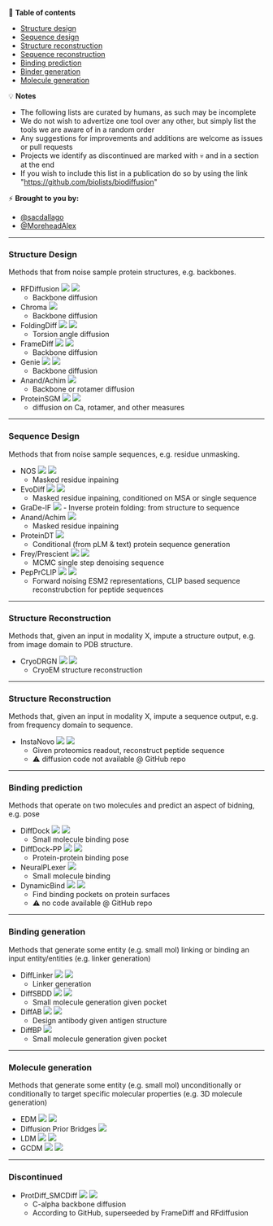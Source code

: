 📖 **Table of contents**
* [Structure design](#structdes)
* [Sequence design](#seqdes)
* [Structure reconstruction](#structrec)
* [Sequence reconstruction](#seqrec)
* [Binding prediction](#bindpos)
* [Binder generation](#bindgen)
* [Molecule generation](#molgen)


💡 **Notes**
- The following lists are curated by humans, as such may be incomplete
- We do not wish to advertize one tool over any other, but simply list the tools we are aware of in a random order
- Any suggestions for improvements and additions are welcome as issues or pull requests
- Projects we identify as discontinued are marked with 💀 and in a section at the end
- If you wish to include this list in a publication do so by using the link "https://github.com/biolists/biodiffusion"

⚡️ **Brought to you by:** 
- [@sacdallago](https://twitter.com/sacdallago)
- [@MoreheadAlex](https://twitter.com/MoreheadAlex) 

----

<a name="structdes"></a>
### Structure Design
Methods that from noise sample protein structures, e.g. backbones.

  - RFDiffusion
  [![](https://img.shields.io/badge/repo-PyTorch-yellowgreen)](https://github.com/RosettaCommons/RFdiffusion)
  [![](https://img.shields.io/badge/DOI-10.1038%2Fs41586--023--06415--8-lightgrey)](https://doi.org/10.1038/s41586-023-06415-8)
    - Backbone diffusion
  - Chroma
  [![](https://img.shields.io/badge/DOI-10.1101%2F2022.12.01.518682-lightgrey)](https://doi.org/10.1101/2022.12.01.518682)
    - Backbone diffusion
  - FoldingDiff
  [![](https://img.shields.io/badge/repo-PyTorch-yellowgreen)](https://github.com/microsoft/foldingdiff)
  [![](https://img.shields.io/badge/arxiv-2209.15611-lightgrey)](https://arxiv.org/abs/2209.15611)
    - Torsion angle diffusion
  - FrameDiff
  [![](https://img.shields.io/badge/repo-PyTorch-yellowgreen)](https://github.com/jasonkyuyim/se3_diffusion)
  [![](https://img.shields.io/badge/arxiv-2302.02277-lightgrey)](https://arxiv.org/abs/2302.02277)
    - Backbone diffusion
  - Genie
  [![](https://img.shields.io/badge/repo-PyTorch-yellowgreen)](https://github.com/aqlaboratory/genie)
  [![](https://img.shields.io/badge/arxiv-2301.12485-lightgrey)](https://arxiv.org/abs/2301.12485)
    - Backbone diffusion
  - Anand/Achim
  [![](https://img.shields.io/badge/arxiv-2205.15019-lightgrey)](https://arxiv.org/abs/2205.15019)
    - Backbone or rotamer diffusion
  - ProteinSGM
  [![](https://img.shields.io/badge/repo-PyTorch-yellowgreen)](https://gitlab.com/mjslee0921/proteinsgm)
  [![](https://img.shields.io/badge/DOI-10.1038%2Fs43588--023--00440--3-lightgrey)](https://doi.org/10.1038/s43588-023-00440-3)
    - diffusion on Ca, rotamer, and other measures

----

<a name="seqdes"></a>
### Sequence Design
Methods that from noise sample sequences, e.g. residue unmasking.

  - NOS
  [![](https://img.shields.io/badge/repo-PyTorch-yellowgreen)](https://github.com/ngruver/NOS)
  [![](https://img.shields.io/badge/arxiv-2305.20009-lightgrey)](https://arxiv.org/abs/2305.20009)
    - Masked residue inpaining
  - EvoDiff
  [![](https://img.shields.io/badge/repo-PyTorch-yellowgreen)](https://github.com/microsoft/evodiff)
  [![](https://img.shields.io/badge/DOI-10.1101%2F2023.09.11.556673-lightgrey)](https://doi.org/10.1101/2022.09.11.556673)
    - Masked residue inpaining, conditioned on MSA or single sequence
   - GraDe-IF
  [![](https://img.shields.io/badge/arxiv-2306.16819-lightgrey)](https://arxiv.org/abs/2306.16819)
    - Inverse protein folding: from structure to sequence
  - Anand/Achim
  [![](https://img.shields.io/badge/arxiv-2205.15019-lightgrey)](https://arxiv.org/abs/2205.15019)
    - Masked residue inpaining
  - ProteinDT
  [![](https://img.shields.io/badge/arxiv-2302.04611-lightgrey)](https://arxiv.org/abs/2302.04611)
    - Conditional (from pLM & text) protein sequence generation
  - Frey/Prescient
  [![](https://img.shields.io/badge/repo-PyTorch-yellowgreen)](https://github.com/Genentech/walk-jump)
  [![](https://img.shields.io/badge/arxiv-2306.12360-lightgrey)](https://arxiv.org/abs/2306.12360)
    - MCMC single step denoising sequence
  - PepPrCLIP
  [![](https://img.shields.io/badge/repo-PyTorch-yellowgreen)](https://github.com/programmablebio/pepprclip)
  [![](https://img.shields.io/badge/DOI-10.1101%2F2023.06.26.546591-lightgrey)](https://doi.org/10.1101/2023.06.26.546591)
    - Forward noising ESM2 representations, CLIP based sequence reconstrubction for peptide sequences

----

<a name="structrec"></a>
### Structure Reconstruction
Methods that, given an input in modality X, impute a structure output, e.g. from image domain to PDB structure.
  - CryoDRGN 
  [![](https://img.shields.io/badge/repo-PyTorch-yellowgreen)](https://github.com/ml-struct-bio/cryodrgn)
  [![](https://img.shields.io/badge/DOI-10.1038%2Fs41592--020--01049--4-lightgrey)](https://doi.org/10.1038/s41592-020-01049-4)
    - CryoEM structure reconstruction

----

<a name="seqrec"></a>
### Structure Reconstruction
Methods that, given an input in modality X, impute a sequence output, e.g. from frequency domain to sequence.
  - InstaNovo 
  [![](https://img.shields.io/badge/repo-PyTorch-yellowgreen)](https://github.com/instadeepai/InstaNovo)
  [![](https://img.shields.io/badge/DOI-10.1101%2F2023.08.30.555055-lightgrey)](https://doi.org/10.1101/2023.08.30.555055)
    - Given proteomics readout, reconstruct peptide sequence
    - ⚠️ diffusion code not available @ GitHub repo
----

<a name="bindpos"></a>
### Binding prediction
Methods that operate on two molecules and predict an aspect of bidning, e.g. pose
  - DiffDock 
  [![](https://img.shields.io/badge/repo-PyTorch-yellowgreen)](https://github.com/gcorso/DiffDock)
  [![](https://img.shields.io/badge/arxiv-2210.01776-lightgrey)](https://arxiv.org/abs/2210.01776)
    - Small molecule binding pose
  - DiffDock-PP
  [![](https://img.shields.io/badge/repo-PyTorch-yellowgreen)](https://github.com/ketatam/DiffDock-PP)
  [![](https://img.shields.io/badge/arxiv-2304.03889-lightgrey)](https://arxiv.org/abs/2304.03889)
    - Protein-protein binding pose
  - NeuralPLexer 
  [![](https://img.shields.io/badge/arxiv-2209.15171-lightgrey)](https://arxiv.org/abs/2209.15171)
    - Small molecule binding
  - DynamicBind
  [![](https://img.shields.io/badge/repo-PyTorch-yellowgreen)](https://github.com/luwei0917/DynamicBind)
  [![](https://img.shields.io/badge/DOI-10.21203%2Frs.3.rs--3225151-lightgrey)](https://doi.org/10.21203/rs.3.rs-3225151/v1)
    - Find binding pockets on protein surfaces
    - ⚠️ no code available @ GitHub repo

----

<a name="bindgen"></a>
### Binding generation
Methods that generate some entity (e.g. small mol) linking or binding an input entity/entities (e.g. linker generation)
  - DiffLinker
  [![](https://img.shields.io/badge/repo-PyTorch-yellowgreen)](https://github.com/igashov/DiffLinker)
  [![](https://img.shields.io/badge/arxiv-2210.05274-lightgrey)](https://arxiv.org/abs/2210.05274)
    - Linker generation
  - DiffSBDD
  [![](https://img.shields.io/badge/repo-PyTorch-yellowgreen)](https://github.com/arneschneuing/DiffSBDD)
  [![](https://img.shields.io/badge/arxiv-2210.13695-lightgrey)](https://arxiv.org/abs/2210.13695)
    - Small molecule generation given pocket
  - DiffAB
  [![](https://img.shields.io/badge/repo-PyTorch-yellowgreen)](https://github.com/luost26/diffab)
  [![](https://img.shields.io/badge/DOI-10.1101%2F2022.07.10.499510-lightgrey)](https://doi.org/10.1101/2022.07.10.499510)
    - Design antibody given antigen structure
  - DiffBP
  [![](https://img.shields.io/badge/arxiv-2211.11214-lightgrey)](https://arxiv.org/abs/2211.11214)
    - Small molecule generation given pocket

----

<a name="molgen"></a>
### Molecule generation
Methods that generate some entity (e.g. small mol) unconditionally or conditionally to target specific molecular properties (e.g. 3D molecule generation)
  - EDM
  [![](https://img.shields.io/badge/repo-PyTorch-yellowgreen)](https://github.com/ehoogeboom/e3_diffusion_for_molecules)
  [![](https://img.shields.io/badge/arxiv-2203.17003-lightgrey)](https://arxiv.org/abs/2203.17003)
  - Diffusion Prior Bridges
  [![](https://img.shields.io/badge/arxiv-2209.00865-lightgrey)](https://arxiv.org/abs/2209.00865)
  - LDM
  [![](https://img.shields.io/badge/repo-PyTorch-yellowgreen)](https://github.com/MinkaiXu/GeoLDM)
  [![](https://img.shields.io/badge/arxiv-2305.01140-lightgrey)](https://arxiv.org/abs/2305.01140)
  - GCDM
  [![](https://img.shields.io/badge/repo-PyTorch-yellowgreen)](https://github.com/BioinfoMachineLearning/bio-diffusion)
  [![](https://img.shields.io/badge/arxiv-2302.04313-lightgrey)](https://arxiv.org/abs/2302.04313)

----

<a name="Discontinued"></a>
### Discontinued

  - ProtDiff_SMCDiff
  [![](https://img.shields.io/badge/repo-PyTorch-yellowgreen)](https://github.com/blt2114/ProtDiff_SMCDiff)
  [![](https://img.shields.io/badge/arxiv-2206.04119-lightgrey)](https://arxiv.org/abs/2206.04119)
    - C-alpha backbone diffusion
    - According to GitHub, superseeded by FrameDiff and RFdiffusion
   
